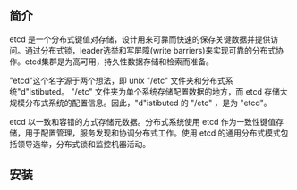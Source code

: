 ## 简介

etcd 是一个分布式键值对存储，设计用来可靠而快速的保存关键数据并提供访问。通过分布式锁，leader选举和写屏障(write barriers)来实现可靠的分布式协作。etcd集群是为高可用，持久性数据存储和检索而准备。

"etcd"这个名字源于两个想法，即 unix "/etc" 文件夹和分布式系统"d"istibuted。 "/etc" 文件夹为单个系统存储配置数据的地方，而 etcd 存储大规模分布式系统的配置信息。因此，"d"istibuted 的 "/etc" ，是为 "etcd"。

etcd 以一致和容错的方式存储元数据。分布式系统使用 etcd 作为一致性键值存储，用于配置管理，服务发现和协调分布式工作。使用 etcd 的通用分布式模式包括领导选举，分布式锁和监控机器活动。

## 安装

